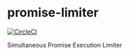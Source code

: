 # promise-limiter
[![CircleCI](https://circleci.com/gh/nwtgck/promise-limiter-npm.svg?style=shield)](https://circleci.com/gh/nwtgck/promise-limiter-npm)

Simultaneous Promise Execution Limiter
